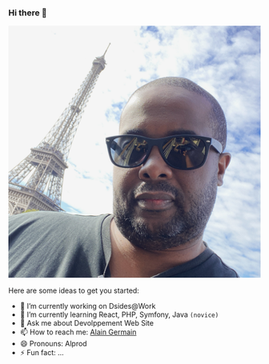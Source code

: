 ### Hi there 👋
![Cover](https://github.com/Alprod/Alprod/blob/19692868cb25eda0e154fda4fc07046f989d7c49/img/D4A602EF-0FD9-4416-8DDC-03E562F6F559.jpg)


Here are some ideas to get you started:

- 🔭 I’m currently working on Dsides@Work
- 🌱 I’m currently learning React, PHP, Symfony, Java ``(novice)``
- 💬 Ask me about Devolppement Web Site
- 📫 How to reach me: [Alain Germain](mailto:alprod81@gmail.com)
- 😄 Pronouns: Alprod
- ⚡ Fun fact: ...

